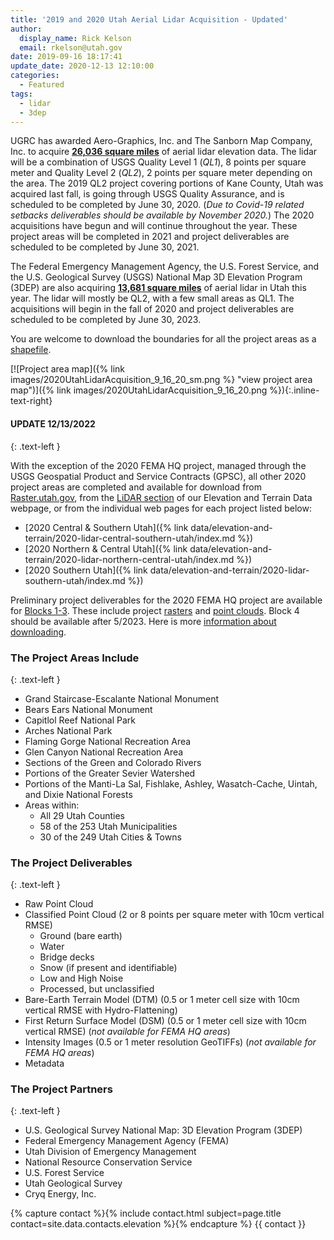 ```yaml
---
title: '2019 and 2020 Utah Aerial Lidar Acquisition - Updated'
author:
  display_name: Rick Kelson
  email: rkelson@utah.gov
date: 2019-09-16 18:17:41
update_date: 2020-12-13 12:10:00
categories:
  - Featured
tags:
  - lidar
  - 3dep
---
```


UGRC has awarded Aero-Graphics, Inc. and The Sanborn Map Company, Inc. to acquire [**26,036 square miles**](https://arcg.is/08W4bS "view project areas in ArcGIS Online") of aerial lidar elevation data. The lidar will be a combination of USGS Quality Level 1 (_QL1_), 8 points per square meter and Quality Level 2 (_QL2_), 2 points per square meter depending on the area. The 2019 QL2 project covering portions of Kane County, Utah was acquired last fall, is going through USGS Quality Assurance, and is scheduled to be completed by June 30, 2020. (_Due to Covid-19 related setbacks deliverables should be available by November 2020._) The 2020 acquisitions have begun and will continue throughout the year. These project areas will be completed in 2021 and project deliverables are scheduled to be completed by June 30, 2021.

The Federal Emergency Management Agency, the U.S. Forest Service, and the U.S. Geological Survey (USGS) National Map 3D Elevation Program (3DEP) are also acquiring [**13,681 square miles**](https://arcg.is/08W4bS "view project areas in ArcGIS Online") of aerial lidar in Utah this year. The lidar will mostly be QL2, with a few small areas as QL1. The acquisitions will begin in the fall of 2020 and project deliverables are scheduled to be completed by June 30, 2023.

You are welcome to download the boundaries for all the project areas as a [shapefile](https://drive.google.com/a/utah.gov/uc?id=1-oxmHxLEDPAhM2SKKKh_Df8Pa0iUWKvD&export=download).

[![Project area map]({% link images/2020UtahLidarAcquisition_9_16_20_sm.png %} "view project area map")]({% link images/2020UtahLidarAcquisition_9_16_20.png %}){:.inline-text-right}

#### UPDATE 12/13/2022
{: .text-left }

With the exception of the 2020 FEMA HQ project, managed through the USGS Geospatial Product and Service Contracts (GPSC), all other 2020 project areas are completed and available for download from [Raster.utah.gov](https://raster.utah.gov), from the <a href="{% link data/elevation-and-terrain %}#LiDAR">LiDAR section</a> of our Elevation and Terrain Data webpage, or from the individual web pages for each project listed below:

- [2020 Central & Southern Utah]({% link data/elevation-and-terrain/2020-lidar-central-southern-utah/index.md %})
- [2020 Northern & Central Utah]({% link data/elevation-and-terrain/2020-lidar-northern-central-utah/index.md %})
- [2020 Southern Utah]({% link data/elevation-and-terrain/2020-lidar-southern-utah/index.md %}) 

Preliminary project deliverables for the 2020 FEMA HQ project are available for [Blocks 1-3](https://drive.google.com/file/d/1PuPhfohwLxYQtn0pgLewdUan_EMR6QJM/view?usp=sharing). These include project [rasters](https://rockyweb.usgs.gov/vdelivery/Datasets/Staged/Elevation/OPR/Projects/UT_FEMA_FS_FlamingGorge_2020_B20/) and [point clouds](https://rockyweb.usgs.gov/vdelivery/Datasets/Staged/Elevation/LPC/Projects/UT_FEMA_FS_FlamingGorge_2020_B20/UT_FlamingGorge_1_2020/). Block 4 should be available after 5/2023. Here is more [information about downloading](https://drive.google.com/file/d/1a8lx16Iry1PlWanDIDVOFBTZwFVD9KjF/view?usp=sharing).

### The Project Areas Include
{: .text-left }

- Grand Staircase-Escalante National Monument
- Bears Ears National Monument
- Capitlol Reef National Park
- Arches National Park
- Flaming Gorge National Recreation Area
- Glen Canyon National Recreation Area
- Sections of the Green and Colorado Rivers
- Portions of the Greater Sevier Watershed
- Portions of the Manti-La Sal, Fishlake, Ashley, Wasatch-Cache, Uintah, and Dixie National Forests
- Areas within:
  - All 29 Utah Counties
  - 58 of the 253 Utah Municipalities
  - 30 of the 249 Utah Cities & Towns

### The Project Deliverables
{: .text-left }

- Raw Point Cloud
- Classified Point Cloud (2 or 8 points per square meter with 10cm vertical RMSE)
  - Ground (bare earth)
  - Water
  - Bridge decks
  - Snow (if present and identifiable)
  - Low and High Noise
  - Processed, but unclassified
- Bare-Earth Terrain Model (DTM) (0.5 or 1 meter cell size with 10cm vertical RMSE with Hydro-Flattening)
- First Return Surface Model (DSM) (0.5 or 1 meter cell size with 10cm vertical RMSE) (_not available for FEMA HQ areas_)
- Intensity Images (0.5 or 1 meter resolution GeoTIFFs) (_not available for FEMA HQ areas_)
- Metadata

### The Project Partners
{: .text-left }

- U.S. Geological Survey National Map: 3D Elevation Program (3DEP)
- Federal Emergency Management Agency (FEMA)
- Utah Division of Emergency Management
- National Resource Conservation Service
- U.S. Forest Service
- Utah Geological Survey
- Cryq Energy, Inc.


{% capture contact %}{% include contact.html subject=page.title contact=site.data.contacts.elevation %}{% endcapture %}
{{ contact }}
